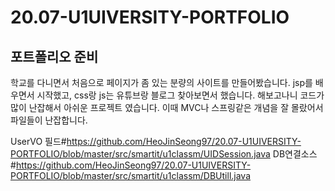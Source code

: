 # 20.07-U1UIVERSITY-PORTFOLIO
포트폴리오 준비
---
학교를 다니면서 처음으로 페이지가 좀 있는 분량의 사이트를 만들어봤습니다.
jsp를 배우면서 시작했고, css랑 js는 유튜브랑 블로그 찾아보면서 했습니다.
해보고나니 코드가 많이 난잡해서 아쉬운 프로젝트 였습니다.
이때 MVC나 스프링같은 개념을 잘 몰랐어서 파일들이 난잡합니다.

UserVO 필드#https://github.com/HeoJinSeong97/20.07-U1UIVERSITY-PORTFOLIO/blob/master/src/smartit/u1classm/UIDSession.java
DB연결소스#https://github.com/HeoJinSeong97/20.07-U1UIVERSITY-PORTFOLIO/blob/master/src/smartit/u1classm/DBUtill.java


